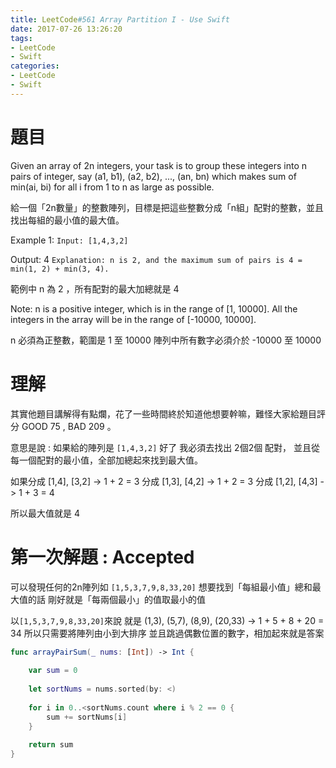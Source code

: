 ```yaml
---
title: LeetCode#561 Array Partition I - Use Swift
date: 2017-07-26 13:26:20
tags:
- LeetCode
- Swift
categories: 
- LeetCode
- Swift
---
```


# 題目

Given an array of 2n integers, your task is to group these integers into n pairs of integer, say (a1, b1), (a2, b2), ..., (an, bn) which makes sum of min(ai, bi) for all i from 1 to n as large as possible.
 
給一個「2n數量」的整數陣列，目標是把這些整數分成「n組」配對的整數，並且找出每組的最小值的最大值。
 
 
Example 1:
`Input: [1,4,3,2]`
 
Output: 4
`Explanation: n is 2, and the maximum sum of pairs is 4 = min(1, 2) + min(3, 4).`

範例中 n 為 2 ，所有配對的最大加總就是 4


Note:
 n is a positive integer, which is in the range of [1, 10000].
 All the integers in the array will be in the range of [-10000, 10000].
 
 n 必須為正整數，範圍是 1 至 10000
 陣列中所有數字必須介於 -10000 至 10000



# 理解
其實他題目講解得有點爛，花了一些時間終於知道他想要幹嘛，難怪大家給題目評分 GOOD 75 , BAD 209 。

意思是說 : 如果給的陣列是 `[1,4,3,2]` 好了
我必須去找出 2個2個 配對， 並且從每一個配對的最小值，全部加總起來找到最大值。

如果分成 [1,4], [3,2] -> 1 + 2 = 3
分成 [1,3], [4,2] -> 1 + 2 = 3
分成 [1,2], [4,3] -> 1 + 3 = 4

所以最大值就是 4




# 第一次解題 : Accepted

可以發現任何的2n陣列如 `[1,5,3,7,9,8,33,20]`
想要找到「每組最小值」總和最大值的話
剛好就是「每兩個最小」的值取最小的值
 
以`[1,5,3,7,9,8,33,20]`來說 就是 (1,3), (5,7), (8,9), (20,33) -> 1 + 5 + 8 + 20 = 34
所以只需要將陣列由小到大排序
並且跳過偶數位置的數字，相加起來就是答案


``` swift
func arrayPairSum(_ nums: [Int]) -> Int {
    
    var sum = 0
    
    let sortNums = nums.sorted(by: <)
    
    for i in 0..<sortNums.count where i % 2 == 0 {
        sum += sortNums[i]
    }
    
    return sum
}
```





